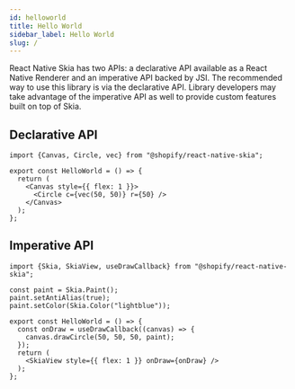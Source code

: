 ```yaml
---
id: helloworld
title: Hello World
sidebar_label: Hello World
slug: /
---
```


React Native Skia has two APIs: a declarative API available as a React Native Renderer and an imperative API backed by JSI. The recommended way to use this library is via the declarative API. Library developers may take advantage of the imperative API as well to provide custom features built on top of Skia.

## Declarative API

```tsx twoslash
import {Canvas, Circle, vec} from "@shopify/react-native-skia";

export const HelloWorld = () => {
  return (
    <Canvas style={{ flex: 1 }}>
      <Circle c={vec(50, 50)} r={50} />
    </Canvas>
  );
};
```

## Imperative API

```tsx twoslash
import {Skia, SkiaView, useDrawCallback} from "@shopify/react-native-skia";

const paint = Skia.Paint();
paint.setAntiAlias(true);
paint.setColor(Skia.Color("lightblue"));

export const HelloWorld = () => {
  const onDraw = useDrawCallback((canvas) => {
    canvas.drawCircle(50, 50, 50, paint);
  });
  return (
    <SkiaView style={{ flex: 1 }} onDraw={onDraw} />
  );
};
```